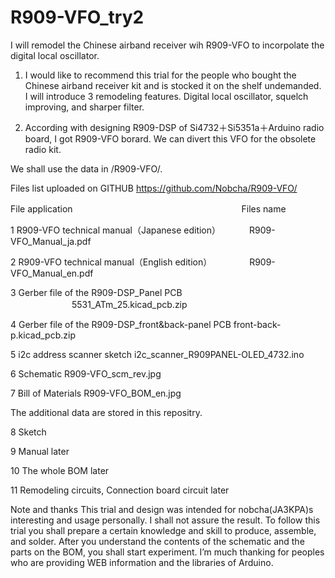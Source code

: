 # R909-VFO_try2 
I will remodel the Chinese airband receiver wih R909-VFO to incorpolate the digital local oscillator.

1. I would like to recommend this trial for the people who bought the Chinese airband receiver kit and is stocked it on the shelf undemanded.
   I will introduce 3 remodeling features. Digital local oscillator, squelch improving, and sharper filter. 

2. According with designing R909-DSP of Si4732＋Si5351a＋Arduino radio board, I got R909-VFO borard. We can divert this VFO for the obsolete radio kit.

We shall use the data in /R909-VFO/.

Files list uploaded on GITHUB  https://github.com/Nobcha/R909-VFO/

File application	　　　　　　　　　　　　　　　　　　　Files name  

1	R909-VFO technical manual（Japanese edition）	　　　R909-VFO_Manual_ja.pdf

2	R909-VFO technical manual（English edition）	　　　　R909-VFO_Manual_en.pdf

3	Gerber file of the R909-DSP_Panel PCB	　　　　　　　5531_ATm_25.kicad_pcb.zip

4	Gerber file of the R909-DSP_front&back-panel PCB	front-back-p.kicad_pcb.zip

5	i2c address scanner sketch	                      i2c_scanner_R909PANEL-OLED_4732.ino

6 Schematic 	                                      R909-VFO_scm_rev.jpg

7 Bill of Materials	                                R909-VFO_BOM_en.jpg


The additional data are stored in this repositry.

8 Sketch

9 Manual  later

10 The whole BOM  later

11 Remodeling circuits, Connection board circuit  later

Note and thanks
This trial and design was intended for nobcha(JA3KPA)s interesting and usage personally. I shall not assure the result. To follow this trial you shall prepare a certain knowledge and skill to produce, assemble, and solder. After you understand the contents of the schematic and the parts on the BOM, you shall start experiment.
I’m much thanking for peoples who are providing WEB information and the libraries of Arduino.

